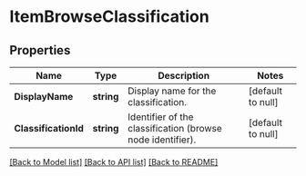 # ItemBrowseClassification

## Properties
Name | Type | Description | Notes
------------ | ------------- | ------------- | -------------
**DisplayName** | **string** | Display name for the classification. | [default to null]
**ClassificationId** | **string** | Identifier of the classification (browse node identifier). | [default to null]

[[Back to Model list]](../README.md#documentation-for-models) [[Back to API list]](../README.md#documentation-for-api-endpoints) [[Back to README]](../README.md)

